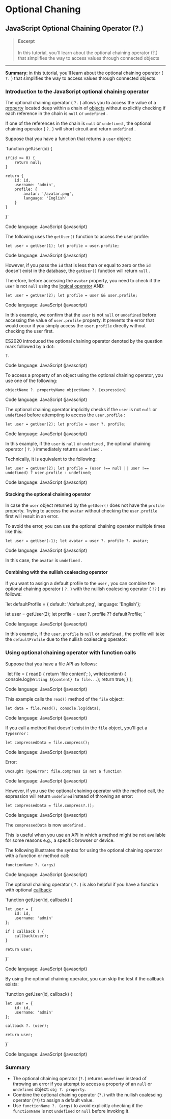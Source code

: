 # Optional Chaning

## JavaScript Optional Chaining Operator (?.)

> #### Excerpt
>
> In this tutorial, you'll learn about the optional chaining operator (?.) that simplifies the way to access values through connected objects

***

**Summary**: in this tutorial, you'll learn about the optional chaining operator ( `?.` ) that simplifies the way to access values through connected objects.

### Introduction to the JavaScript optional chaining operator

The optional chaining operator ( `?.` ) allows you to access the value of a [property](https://www.javascripttutorial.net/javascript-object-properties/) located deep within a chain of [objects](https://www.javascripttutorial.net/javascript-objects/) without explicitly checking if each reference in the chain is `null` or `undefined` .

If one of the references in the chain is `null` or `undefined` , the optional chaining operator ( `?.` ) will short circuit and return `undefined` .

Suppose that you have a function that returns a `user` object:

\`function getUser(id) {

```
if(id <= 0) {
    return null;
}

return {
    id: id,
    username: 'admin',
    profile: {
        avatar: '/avatar.png',
        language: 'English'
    }
}
```

}\`

Code language: JavaScript (javascript)

The following uses the `getUser()` function to access the user profile:

 `let user = getUser(1); let profile = user.profile;`

Code language: JavaScript (javascript)

However, if you pass the `id` that is less than or equal to zero or the `id` doesn't exist in the database, the `getUser()` function will return `null` .

Therefore, before accessing the `avatar` property, you need to check if the `user` is not `null` using the [logical operator](https://www.javascripttutorial.net/javascript-logical-operators/) AND:

 `let user = getUser(2); let profile = user && user.profile;`

Code language: JavaScript (javascript)

In this example, we confirm that the `user` is not `null` or `undefined` before accessing the value of `user.profile` property. It prevents the error that would occur if you simply access the `user.profile` directly without checking the user first.

ES2020 introduced the optional chaining operator denoted by the question mark followed by a dot:

 `?.`

Code language: JavaScript (javascript)

To access a property of an object using the optional chaining operator, you use one of the following:

 `objectName ?. propertyName objectName ?. [expression]`

Code language: JavaScript (javascript)

The optional chaining operator implicitly checks if the `user` is not `null` or `undefined` before attempting to access the `user.profile` :

 `let user = getUser(2); let profile = user ?. profile;`

Code language: JavaScript (javascript)

In this example, if the `user` is `null` or `undefined` , the optional chaining operator ( `?.` ) immediately returns `undefined` .

Technically, it is equivalent to the following:

 `let user = getUser(2); let profile = (user !== null || user !== undefined) ? user.profile : undefined;`

Code language: JavaScript (javascript)

#### Stacking the optional chaining operator

In case the `user` object returned by the `getUser()` does not have the `profile` property. Trying to access the `avatar` without checking the `user.profile` first will result in an error.

To avoid the error, you can use the optional chaining operator multiple times like this:

 `let user = getUser(-1); let avatar = user ?. profile ?. avatar;`

Code language: JavaScript (javascript)

In this case, the `avatar` is `undefined` .

#### Combining with the nullish coalescing operator

If you want to assign a default profile to the `user` , you can combine the optional chaining operator ( `?.` ) with the nullish coalescing operator ( `??` ) as follows:

\`let defaultProfile = { default: '/default.png', language: 'English'}; 

let user = getUser(2); let profile = user ?. profile ?? defaultProfile; \`

Code language: JavaScript (javascript)

In this example, if the `user.profile` is `null` or `undefined` , the profile will take the `defaultProfile` due to the nullish coalescing operator:

### Using optional chaining operator with function calls

Suppose that you have a file API as follows:

` `let file = { read() { return 'file content'; }, write(content) { console.log(` Writing ${content} to file... `); return true; } };` `

Code language: JavaScript (javascript)

This example calls the `read()` method of the `file` object:

 `let data = file.read(); console.log(data);`

Code language: JavaScript (javascript)

If you call a method that doesn't exist in the `file` object, you'll get a `TypeError` :

 `let compressedData = file.compress();`

Code language: JavaScript (javascript)

Error:

 `Uncaught TypeError: file.compress is not a function`

Code language: JavaScript (javascript)

However, if you use the optional chaining operator with the method call, the expression will return `undefined` instead of throwing an error:

 `let compressedData = file.compress?.();`

Code language: JavaScript (javascript)

The `compressedData` is now `undefined` .

This is useful when you use an API in which a method might be not available for some reasons e.g., a specific browser or device.

The following illustrates the syntax for using the optional chaining operator with a function or method call:

 `functionName ?. (args)`

Code language: JavaScript (javascript)

The optional chaining operator ( `?.` ) is also helpful if you have a function with optional [callback](https://www.javascripttutorial.net/javascript-callback/):

\`function getUser(id, callback) {

```
let user = {
    id: id,
    username: 'admin'
};

if ( callback ) {
    callback(user);
}

return user;
```

}\`

Code language: JavaScript (javascript)

By using the optional chaining operator, you can skip the test if the callback exists:

\`function getUser(id, callback) {

```
let user = {
    id: id,
    username: 'admin'
};

callback ?. (user);

return user;
```

}\`

Code language: JavaScript (javascript)

### Summary

* The optional chaining operator (`?.`) returns `undefined` instead of throwing an error if you attempt to access a property of an `null` or `undefined` object: `obj ?. property`.
* Combine the optional chaining operator (`?.`) with the nullish coalescing operator (`??`) to assign a default value.
* Use `functionName ?. (args)` to avoid explicitly checking if the `functionName` is not `undefined` or `null` before invoking it.
